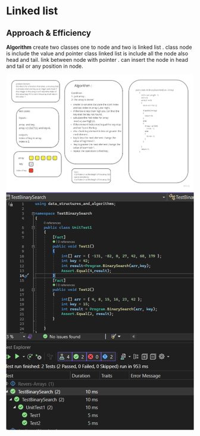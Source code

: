 # Linked list

## Approach & Efficiency
**Algorithm**
create two classes one to node and two is linked list .
class node is include the value and pointer
class linked list is include all the node also head and tail.
link between node with pointer .
can insert the node in head and tail or any position in node.

![white](https://github.com/abdarahman-shaheen/data-structures-and-algorithms/blob/master/data-structures-and-algorithms/Code-Challenge-3/Binary-Search.jpg)
![test](https://github.com/abdarahman-shaheen/data-structures-and-algorithms/blob/master/data-structures-and-algorithms/Code-Challenge-3/Test-BinarySearch.png)
